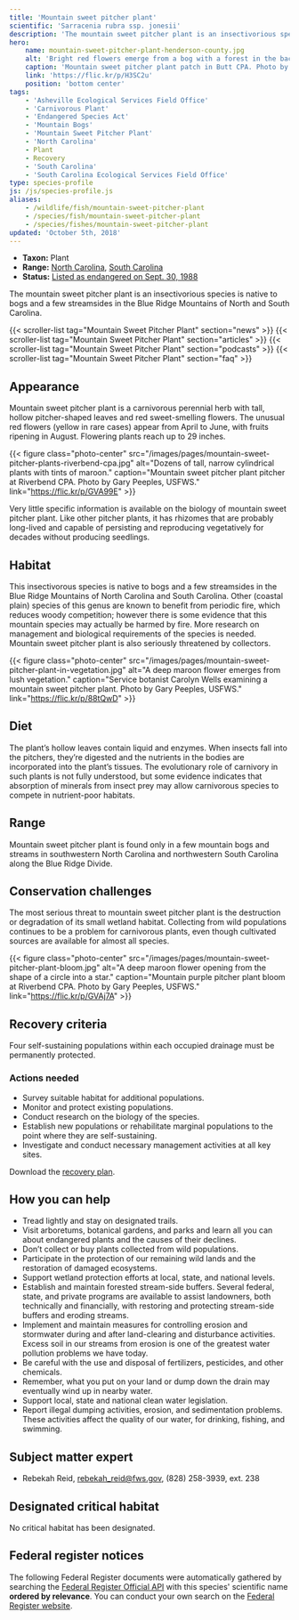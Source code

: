 ```yaml
---
title: 'Mountain sweet pitcher plant'
scientific: 'Sarracenia rubra ssp. jonesii'
description: 'The mountain sweet pitcher plant is an insectivorious species is native to bogs and a few streamsides in the Blue Ridge Mountains of North and South Carolina.'
hero:
    name: mountain-sweet-pitcher-plant-henderson-county.jpg
    alt: 'Bright red flowers emerge from a bog with a forest in the background.'
    caption: 'Mountain sweet pitcher plant patch in Butt CPA. Photo by Gary Peeples, USFWS.'
    link: 'https://flic.kr/p/H3SC2u'
    position: 'bottom center'
tags:
    - 'Asheville Ecological Services Field Office'
    - 'Carnivorous Plant'
    - 'Endangered Species Act'
    - 'Mountain Bogs'
    - 'Mountain Sweet Pitcher Plant'
    - 'North Carolina'
    - Plant
    - Recovery
    - 'South Carolina'
    - 'South Carolina Ecological Services Field Office'
type: species-profile
js: /js/species-profile.js
aliases:
    - /wildlife/fish/mountain-sweet-pitcher-plant
    - /species/fish/mountain-sweet-pitcher-plant
    - /species/fishes/mountain-sweet-pitcher-plant
updated: 'October 5th, 2018'
---
```


- **Taxon:** Plant
- **Range:** [North Carolina](/north-carolina), [South Carolina](/south-carolina)
- **Status:** [Listed as endangered on Sept. 30, 1988](https://ecos.fws.gov/docs/federal_register/fr1490.pdf)

The mountain sweet pitcher plant is an insectivorious species is native to bogs and a few streamsides in the Blue Ridge Mountains of North and South Carolina.

{{< scroller-list tag="Mountain Sweet Pitcher Plant" section="news" >}}
{{< scroller-list tag="Mountain Sweet Pitcher Plant" section="articles" >}}
{{< scroller-list tag="Mountain Sweet Pitcher Plant" section="podcasts" >}}
{{< scroller-list tag="Mountain Sweet Pitcher Plant" section="faq" >}}

## Appearance

Mountain sweet pitcher plant is a carnivorous perennial herb with tall, hollow pitcher-shaped leaves and red sweet-smelling flowers. The unusual red flowers (yellow in rare cases) appear from April to June, with fruits ripening in August. Flowering plants reach up to 29 inches.

{{< figure class="photo-center" src="/images/pages/mountain-sweet-pitcher-plants-riverbend-cpa.jpg" alt="Dozens of tall, narrow cylindrical plants with tints of maroon." caption="Mountain sweet pitcher plant pitcher at Riverbend CPA. Photo by Gary Peeples, USFWS." link="https://flic.kr/p/GVA99E" >}}

Very little specific information is available on the biology of mountain sweet pitcher plant. Like other pitcher plants, it has rhizomes that are probably long-lived and capable of persisting and reproducing vegetatively for decades without producing seedlings.

## Habitat

This insectivorous species is native to bogs and a few streamsides in the Blue Ridge Mountains of North Carolina and South Carolina. Other (coastal plain) species of this genus are known to benefit from periodic fire, which reduces woody competition; however there is some evidence that this mountain species may actually be harmed by fire. More research on management and biological requirements of the species is needed. Mountain sweet pitcher plant is also seriously threatened by collectors.

{{< figure class="photo-center" src="/images/pages/mountain-sweet-pitcher-plant-in-vegetation.jpg" alt="A deep maroon flower emerges from lush vegetation." caption="Service botanist Carolyn Wells examining a mountain sweet pitcher plant. Photo by Gary Peeples, USFWS." link="https://flic.kr/p/88tQwD" >}}

## Diet

The plant’s hollow leaves contain liquid and enzymes. When insects fall into the pitchers, they’re digested and the nutrients in the bodies are incorporated into the plant’s tissues. The evolutionary role of carnivory in such plants is not fully understood, but some evidence indicates that absorption of minerals from insect prey may allow carnivorous species to compete in nutrient-poor habitats.

## Range

Mountain sweet pitcher plant is found only in a few mountain bogs and streams in southwestern North Carolina and northwestern South Carolina along the Blue Ridge Divide.

## Conservation challenges

The most serious threat to mountain sweet pitcher plant is the destruction or degradation of its small wetland habitat. Collecting from wild populations continues to be a problem for carnivorous plants, even though cultivated sources are available for almost all species.

{{< figure class="photo-center" src="/images/pages/mountain-sweet-pitcher-plant-bloom.jpg" alt="A deep maroon flower opening from the shape of a circle into a star." caption="Mountain purple pitcher plant bloom at Riverbend CPA. Photo by Gary Peeples, USFWS." link="https://flic.kr/p/GVAj7A" >}}

## Recovery criteria

Four self-sustaining populations within each occupied drainage must be permanently protected.

### Actions needed

- Survey suitable habitat for additional populations.
- Monitor and protect existing populations.
- Conduct research on the biology of the species.
- Establish new populations or rehabilitate marginal populations to the point where they are self-sustaining.
- Investigate and conduct necessary management activities at all key sites.

Download the [recovery plan](https://ecos.fws.gov/docs/recovery_plan/Mountain%20sweet%20pitcher%20plant%20RP.pdf).

## How you can help

- Tread lightly and stay on designated trails.
- Visit arboretums, botanical gardens, and parks and learn all you can about endangered plants and the causes of their declines.
- Don’t collect or buy plants collected from wild populations.
- Participate in the protection of our remaining wild lands and the restoration of damaged ecosystems.
- Support wetland protection efforts at local, state, and national levels.
- Establish and maintain forested stream-side buffers. Several federal, state, and private programs are available to assist landowners, both technically and financially, with restoring and protecting stream-side buffers and eroding streams.
- Implement and maintain measures for controlling erosion and stormwater during and after land-clearing and disturbance activities. Excess soil in our streams from erosion is one of the greatest water pollution problems we have today.
- Be careful with the use and disposal of fertilizers, pesticides, and other chemicals.
- Remember, what you put on your land or dump down the drain may eventually wind up in nearby water.
- Support local, state and national clean water legislation.
- Report illegal dumping activities, erosion, and sedimentation problems. These activities affect the quality of our water, for drinking, fishing, and swimming.

## Subject matter expert

- Rebekah Reid, [rebekah_reid@fws.gov](mailto:rebekah_reid@fws.gov), (828) 258-3939, ext. 238

## Designated critical habitat

No critical habitat has been designated.

## Federal register notices

The following Federal Register documents were automatically gathered by searching the [Federal Register Official API](https://www.federalregister.gov/blog/learn/developers) with this species' scientific name **ordered by relevance**. You can conduct your own search on the [Federal Register website](https://www.federalregister.gov/articles/search).
